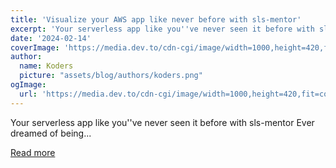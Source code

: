 ```yaml
---
title: 'Visualize your AWS app like never before with sls-mentor'
excerpt: 'Your serverless app like you''ve never seen it before with sls-mentor   Ever dreamed of being...'
date: '2024-02-14'
coverImage: 'https://media.dev.to/cdn-cgi/image/width=1000,height=420,fit=cover,gravity=auto,format=auto/https%3A%2F%2Fdev-to-uploads.s3.amazonaws.com%2Fuploads%2Farticles%2F4jx5bx756utckz0mml5v.gif'
author:
  name: Koders
  picture: "assets/blog/authors/koders.png"
ogImage:
  url: 'https://media.dev.to/cdn-cgi/image/width=1000,height=420,fit=cover,gravity=auto,format=auto/https%3A%2F%2Fdev-to-uploads.s3.amazonaws.com%2Fuploads%2Farticles%2F4jx5bx756utckz0mml5v.gif'
---
```


Your serverless app like you''ve never seen it before with sls-mentor   Ever dreamed of being...

[Read more](https://dev.to/slsbytheodo/visualize-your-aws-app-like-never-before-with-sls-mentor-2j3l)
